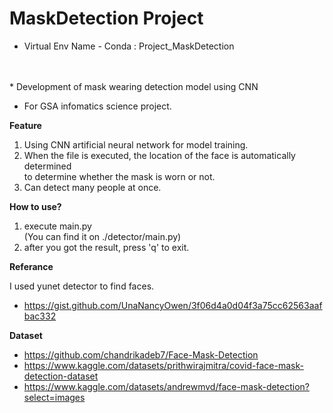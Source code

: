 # MaskDetection Project

* Virtual Env Name - Conda : Project_MaskDetection
<br>
<br>
* Development of mask wearing detection model using CNN <br>

* For GSA infomatics science project. <br>

**Feature**

1. Using CNN artificial neural network for model training. <br>
2. When the file is executed, the location of the face is automatically determined<br>
to determine whether the mask is worn or not.
3. Can detect many people at once.

**How to use?**

1. execute main.py <br>
(You can find it on ./detector/main.py) 
2. after you got the result, press 'q' to exit. <br>

**Referance**

I used yunet detector to find faces. <br>
* https://gist.github.com/UnaNancyOwen/3f06d4a0d04f3a75cc62563aafbac332

**Dataset** 

* https://github.com/chandrikadeb7/Face-Mask-Detection
* https://www.kaggle.com/datasets/prithwirajmitra/covid-face-mask-detection-dataset
* https://www.kaggle.com/datasets/andrewmvd/face-mask-detection?select=images
